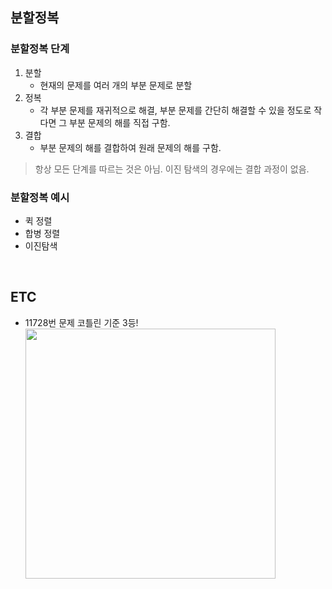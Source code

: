 ## 분할정복
### 분할정복 단계
1. 분할
   - 현재의 문제를 여러 개의 부분 문제로 분할
2. 정복
   - 각 부분 문제를 재귀적으로 해결, 부분 문제를 간단히 해결할 수 있을 정도로 작다면 그 부분 문제의 해를 직접 구함.
3. 결합
   - 부분 문제의 해를 결합하여 원래 문제의 해를 구함. 
> 항상 모든 단계를 따르는 것은 아님. 이진 탐색의 경우에는 결합 과정이 없음. 

### 분할정복 예시
- 퀵 정렬
- 합병 정렬
- 이진탐색

<br>

## ETC
- 11728번 문제 코틀린 기준 3등!
  <img src="https://user-images.githubusercontent.com/52561963/159880480-e92ae8eb-602e-426f-b5d3-776cf2babbbd.png" width="400" />